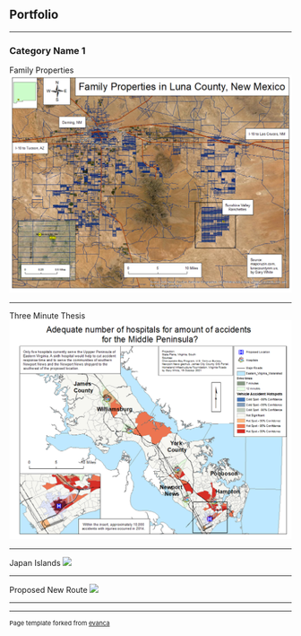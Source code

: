 ## Portfolio

---

### Category Name 1 

Family Properties
<img src="images/Family Properties.png?raw=true"/>

---
Three Minute Thesis
<img src="images/Three Minute Thesis.png?raw=true"/>

---
Japan Islands
<img src="Japan_Islands.png?raw=true"/>

---
Proposed New Route 
<img src="new bypass.png?raw=true"/>

---




---
<p style="font-size:11px">Page template forked from <a href="https://github.com/evanca/quick-portfolio">evanca</a></p>
<!-- Remove above link if you don't want to attibute -->

